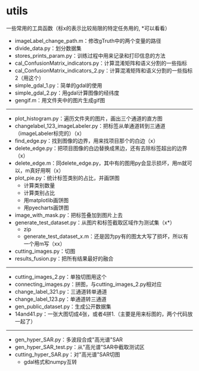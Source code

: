 # utils
一些常用的工具函数（标x的表示比较局限的特定任务用的, *可以看看）
- imageLabel_change_path.m：修改gTruth中的两个变量的路径
- divide_data.py：划分数据集
- stores_prints_param.py：训练过程中用来记录和打印信息的方法
- cal_ConfusionMatrix_indicators.py：计算混淆矩阵和语义分割的一些指标
- cal_ConfusionMatrix_indicators_2.py：计算混淆矩阵和语义分割的一些指标2（用这个）
- simple_gdal_1.py：简单的gdal的使用
- simple_gdal_2.py：用gdal计算图像的经纬度
- gengif.m：用文件夹中的图片生成gif图
---
- plot_histogram.py：遍历文件夹的图片，画出三个通道的直方图
- changelabel_123_imageLabeler.py：把标签从单通道转到三通道（imageLabeler标完的）（x）
- find_edge.py：找到图像的边界，用来找项目那个的白边（x）
- delete_edge.py：把项目图像的白边替换成黑边，还有去除标签超出的边界（x）
- delete_edge.m：同delete_edge.py，其中有的图用py会显示损坏，用m就可以，m真好用啊（x）
- plot_pie.py：统计标签类别的占比，并画饼图
    - 计算类别数量
    - 计算类别占比
    - 用matplotlib画饼图
    - 用pyecharts画饼图
- image_with_mask.py：把标签叠加到图片上去
- generate_test_dataset.py：从图片和标签截取区域作为测试集（x*）
    - zip
    - generate_test_dataset_x.m：还是因为py有的图太大写了损坏，所以有一个用m写（xx）
- cutting_images.py：切图
- results_fusion.py：把所有结果最好的融合
---
- cutting_images_2.py：单独切图用这个
- connecting_images.py：拼图，与cutting_images_2.py相对应
- change_label_321.py：三通道转单通道
- change_label_123.py：单通道转三通道
- gen_public_dataset.py：生成公开数据集
- 14and41.py：一张大图切成4张，或者4拼1.（主要是用来标图的，两个代码放一起了）
---
- gen_hyper_SAR.py：多波段合成"高光谱"SAR
- gen_hyper_SAR_test.py：从"高光谱"SAR中截取测试区
- cutting_hyper_SAR.py：对"高光谱"SAR切图
    - gdal格式和numpy互转
